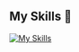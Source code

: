 ## My Skills 🌱
[![My Skills](https://skillicons.dev/icons?i=go,ruby,php,python,firebase,aws,gcp,rails,vscode,wordpress&theme=dark)](https://skillicons.dev)


<!--
**kattsun44/kattsun44** is a ✨ _special_ ✨ repository because its `README.md` (this file) appears on your GitHub profile.

Here are some ideas to get you started:

- 🔭 I’m currently working on ...
- 🌱 I’m currently learning ...
- 👯 I’m looking to collaborate on ...
- 🤔 I’m looking for help with ...
- 💬 Ask me about ...
- 📫 How to reach me: ...
- 😄 Pronouns: ...
- ⚡ Fun fact: ...
-->
